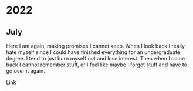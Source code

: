 # 2022

## July

Here I am again, making promises I cannot keep. When I look back I really hate myself since I could have finished everything for an undergraduate degree. I tend to just burn myself out and lose interest. Then when I come back I cannot remember stuff, or I feel like maybe I forgot stuff and have to go over it again.

[Link](July.md)
